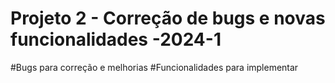 # Projeto 2 - Correção de bugs e novas funcionalidades -2024-1
#Bugs para correção e melhorias
#Funcionalidades para implementar

